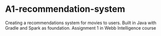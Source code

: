 # A1-recommendation-system
Creating a recommendations system for movies to users. Built in Java with Gradle and Spark as foundation. Assignment 1 in Webb Intelligence course
